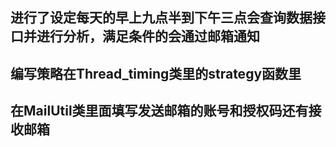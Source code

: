 ## 进行了设定每天的早上九点半到下午三点会查询数据接口并进行分析，满足条件的会通过邮箱通知

## 编写策略在Thread_timing类里的strategy函数里

## 在MailUtil类里面填写发送邮箱的账号和授权码还有接收邮箱